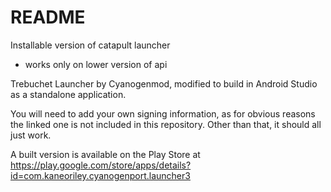 # README #

Installable version of catapult launcher
* works only on lower version of api 

Trebuchet Launcher by Cyanogenmod, modified to build in Android Studio as a standalone application.

You will need to add your own signing information, as for obvious reasons the linked one is not included in this repository. Other than that, it should all just work.

A built version is available on the Play Store at https://play.google.com/store/apps/details?id=com.kaneoriley.cyanogenport.launcher3
